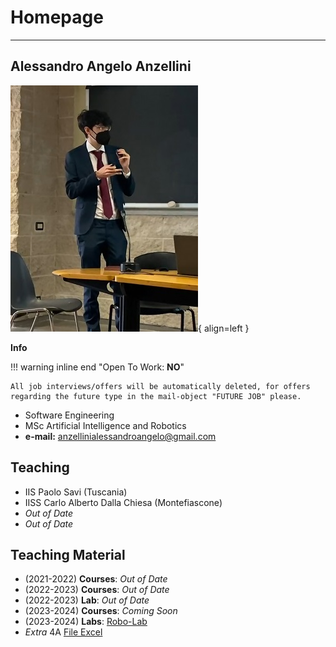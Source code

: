 # Homepage

---

## Alessandro Angelo Anzellini

![Profile](media/pg2.jpg){ align=left }


**Info**

!!! warning inline end "Open To Work: **NO**"

    All job interviews/offers will be automatically deleted, for offers regarding the future type in the mail-object "FUTURE JOB" please.

- Software Engineering
- MSc Artificial Intelligence and Robotics
- **e-mail:** anzellinialessandroangelo@gmail.com

## Teaching

- IIS Paolo Savi (Tuscania)
- IISS Carlo Alberto Dalla Chiesa (Montefiascone)
- *Out of Date*
- *Out of Date*

## Teaching Material

- (2021-2022) **Courses**: *Out of Date*
- (2022-2023) **Courses**: *Out of Date*
- (2022-2023) **Lab**: *Out of Date*
- (2023-2024) **Courses**: *Coming Soon*
- (2023-2024) **Labs**: [Robo-Lab](https://alexanderis1.github.io/robot-lab/)
- *Extra* 4A [File Excel](media/Quotazioni_Fantacalcio_Stagione_2023_24.xlsx)
